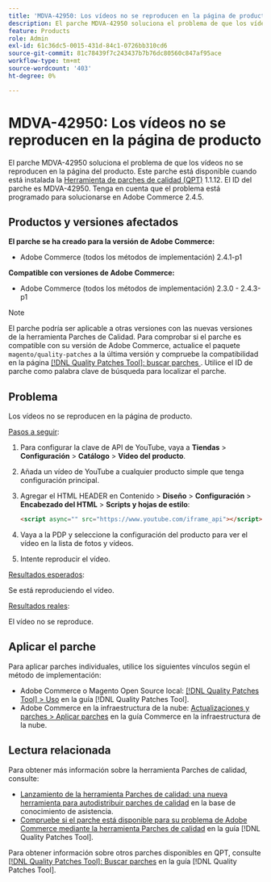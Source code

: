 ```yaml
---
title: 'MDVA-42950: Los vídeos no se reproducen en la página de producto'
description: El parche MDVA-42950 soluciona el problema de que los vídeos no se reproducen en la página del producto. Este parche está disponible cuando está instalada la [Quality Patches Tool (QPT)](https://experienceleague.adobe.com/en/docs/commerce-knowledge-base/kb/announcements/commerce-announcements/magento-quality-patches-released-new-tool-to-self-serve-quality-patches) 1.1.12. El ID del parche es MDVA-42950. Tenga en cuenta que el problema está programado para solucionarse en Adobe Commerce 2.4.5.
feature: Products
role: Admin
exl-id: 61c36dc5-0015-431d-84c1-0726bb310cd6
source-git-commit: 81c78439f7c243437b7b76dc80560c847af95ace
workflow-type: tm+mt
source-wordcount: '403'
ht-degree: 0%

---
```


# MDVA-42950: Los vídeos no se reproducen en la página de producto

El parche MDVA-42950 soluciona el problema de que los vídeos no se reproducen en la página del producto. Este parche está disponible cuando está instalada la [Herramienta de parches de calidad (QPT)](https://experienceleague.adobe.com/en/docs/commerce-knowledge-base/kb/announcements/commerce-announcements/magento-quality-patches-released-new-tool-to-self-serve-quality-patches) 1.1.12. El ID del parche es MDVA-42950. Tenga en cuenta que el problema está programado para solucionarse en Adobe Commerce 2.4.5.

## Productos y versiones afectados

**El parche se ha creado para la versión de Adobe Commerce:**

* Adobe Commerce (todos los métodos de implementación) 2.4.1-p1

**Compatible con versiones de Adobe Commerce:**

* Adobe Commerce (todos los métodos de implementación) 2.3.0 - 2.4.3-p1

>[!NOTE]
>
>El parche podría ser aplicable a otras versiones con las nuevas versiones de la herramienta Parches de Calidad. Para comprobar si el parche es compatible con su versión de Adobe Commerce, actualice el paquete `magento/quality-patches` a la última versión y compruebe la compatibilidad en la página [[!DNL Quality Patches Tool]: buscar parches ](https://experienceleague.adobe.com/en/docs/commerce-knowledge-base/kb/announcements/commerce-announcements/magento-quality-patches-released-new-tool-to-self-serve-quality-patches). Utilice el ID de parche como palabra clave de búsqueda para localizar el parche.

## Problema

Los vídeos no se reproducen en la página de producto.

<u>Pasos a seguir</u>:

1. Para configurar la clave de API de YouTube, vaya a **Tiendas** > **Configuración** > **Catálogo** > **Vídeo del producto**.
1. Añada un vídeo de YouTube a cualquier producto simple que tenga configuración principal.
1. Agregar el HTML HEADER en Contenido > **Diseño** > **Configuración** > **Encabezado del HTML** > **Scripts y hojas de estilo**:

   ```HTML
   <script async="" src="https://www.youtube.com/iframe_api"></script>`
   ```

1. Vaya a la PDP y seleccione la configuración del producto para ver el vídeo en la lista de fotos y vídeos.
1. Intente reproducir el vídeo.

<u>Resultados esperados</u>:

Se está reproduciendo el vídeo.

<u>Resultados reales</u>:

El vídeo no se reproduce.

## Aplicar el parche

Para aplicar parches individuales, utilice los siguientes vínculos según el método de implementación:

* Adobe Commerce o Magento Open Source local: [[!DNL Quality Patches Tool] > Uso](/help/tools/quality-patches-tool/usage.md) en la guía [!DNL Quality Patches Tool].
* Adobe Commerce en la infraestructura de la nube: [Actualizaciones y parches > Aplicar parches](https://experienceleague.adobe.com/docs/commerce-cloud-service/user-guide/develop/upgrade/apply-patches.html) en la guía Commerce en la infraestructura de la nube.

## Lectura relacionada

Para obtener más información sobre la herramienta Parches de calidad, consulte:

* [Lanzamiento de la herramienta Parches de calidad: una nueva herramienta para autodistribuir parches de calidad](https://experienceleague.adobe.com/en/docs/commerce-knowledge-base/kb/announcements/commerce-announcements/magento-quality-patches-released-new-tool-to-self-serve-quality-patches) en la base de conocimiento de asistencia.
* [Compruebe si el parche está disponible para su problema de Adobe Commerce mediante la herramienta Parches de calidad](/help/tools/quality-patches-tool/patches-available-in-qpt/check-patch-for-magento-issue-with-magento-quality-patches.md) en la guía [!DNL Quality Patches Tool].

Para obtener información sobre otros parches disponibles en QPT, consulte [[!DNL Quality Patches Tool]: Buscar parches](https://experienceleague.adobe.com/tools/commerce-quality-patches/index.html) en la guía [!DNL Quality Patches Tool].
